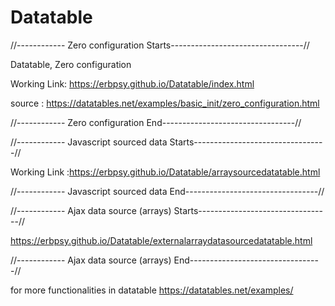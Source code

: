 # Datatable

//------------ Zero configuration Starts---------------------------------//


Datatable, Zero configuration

Working Link: https://erbpsy.github.io/Datatable/index.html

source : https://datatables.net/examples/basic_init/zero_configuration.html



//------------ Zero configuration End---------------------------------//

//------------ Javascript sourced data Starts---------------------------------//


Working Link :https://erbpsy.github.io/Datatable/arraysourcedatatable.html


//------------ Javascript sourced data End---------------------------------//

//------------ Ajax data source (arrays) Starts---------------------------------//


https://erbpsy.github.io/Datatable/externalarraydatasourcedatatable.html


//------------ Ajax data source (arrays) End---------------------------------//

for more functionalities in datatable https://datatables.net/examples/
